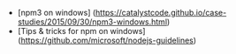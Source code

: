 - [npm3 on windows] (https://catalystcode.github.io/case-studies/2015/09/30/npm3-windows.html)
- [Tips & tricks for npm on windows] (https://github.com/microsoft/nodejs-guidelines)
